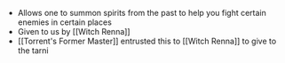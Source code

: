 - Allows one to summon spirits from the past to help you fight certain enemies in certain places
- Given to us by [[Witch Renna]]
- [[Torrent's Former Master]] entrusted this to [[Witch Renna]] to give to the tarni
